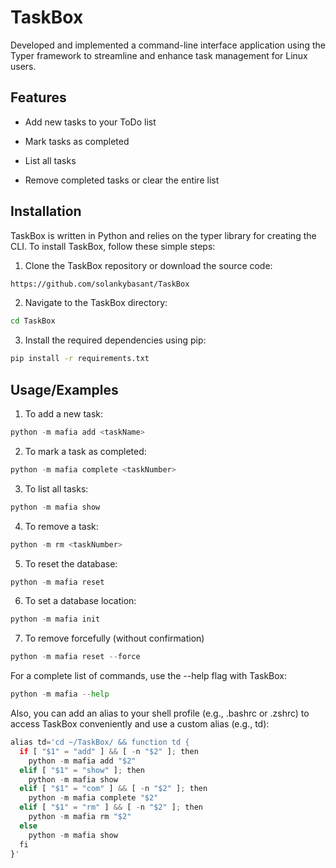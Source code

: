 
# TaskBox

Developed and implemented a command-line interface application using the Typer framework to streamline and enhance task management for Linux users.



## Features


- Add new tasks to your ToDo list
- Mark tasks as completed

- List all tasks
- Remove completed tasks or clear the entire list
## Installation

TaskBox is written in Python and relies on the typer library for creating the CLI. To install TaskBox, follow these simple steps:
1. Clone the TaskBox repository or download the source code:
```bash
https://github.com/solankybasant/TaskBox
```
2. Navigate to the TaskBox directory:
```bash
cd TaskBox

```
3. Install the required dependencies using pip:

```bash 
pip install -r requirements.txt
```


    
## Usage/Examples
1. To add a new task:
```python
python -m mafia add <taskName>
```
2. To mark a task as completed:
```python
python -m mafia complete <taskNumber>
```
3. To list all tasks:
```python
python -m mafia show
```
4. To remove a task:
```python
python -m rm <taskNumber>
```
5. To reset the database:
```python 
python -m mafia reset
```
6. To set a database location:
```python
python -m mafia init
```
7. To remove forcefully (without confirmation)
```python
python -m mafia reset --force
```

For a complete list of commands, use the --help flag with TaskBox:
```python 
python -m mafia --help
```
Also, you can add an alias to your shell profile (e.g., .bashrc or .zshrc) to access TaskBox conveniently and use a custom alias (e.g., td):
```python
alias td='cd ~/TaskBox/ && function td {
  if [ "$1" = "add" ] && [ -n "$2" ]; then
    python -m mafia add "$2"
  elif [ "$1" = "show" ]; then
    python -m mafia show
  elif [ "$1" = "com" ] && [ -n "$2" ]; then
    python -m mafia complete "$2"
  elif [ "$1" = "rm" ] && [ -n "$2" ]; then
    python -m mafia rm "$2"
  else
    python -m mafia show
  fi
}'

```




